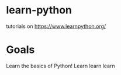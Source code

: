 # learn-python
tutorials on https://www.learnpython.org/

# Goals 
Learn the basics of Python! 
Learn learn learn
